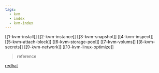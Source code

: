 ```yaml
---
tags:
  - kvm
  - index
  - kvm-index
---
```

[[1-kvm-install]]
[[2-kvm-instance]]
[[3-kvm-snapshot]]
[[4-kvm-inspect]]
[[5-kvm-attach-block]]
[[6-kvm-storage-pool]]
[[7-kvm-volums]]
[[8-kvm-secrets]]
[[9-kvm-network]]
[[10-kvm-linux-optimize]]








> reference


[redhat](https://docs.redhat.com/en/documentation/red_hat_enterprise_linux/7/html/virtualization_deployment_and_administration_guide/sect-managing_guest_virtual_machines_with_virsh-numa_node_management#sect-Managing_guest_virtual_machines_with_virsh-Attaching_interface_devices)